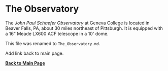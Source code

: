 # The Observatory

The *John Paul Schaefer Observatory* at Geneva College is located in Beaver Falls, PA, about 30 miles northeast of Pittsburgh. It is equipped with a 16" Meade LX600 ACF telescope in a 10' dome.

This file was renamed to `The_Observatory.md`.

Add link back to main page.

[**Back to Main Page**](index.md)
